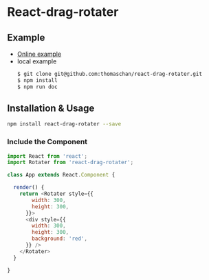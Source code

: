 # React-drag-rotater

## Example

- [Online example](http://chenjunhao.cn/react-drag-rotater)
- local example
  ```sh
  $ git clone git@github.com:thomaschan/react-drag-rotater.git
  $ npm install
  $ npm run doc
  ```

## Installation & Usage

```sh
npm install react-drag-rotater --save
```

### Include the Component

```js
import React from 'react';
import Rotater from 'react-drag-rotater';

class App extends React.Component {

  render() {
    return <Rotater style={{
        width: 300,
        height: 300,
      }}>
      <div style={{
        width: 300,
        height: 300,
        background: 'red',
      }} />
    </Rotater>
  }

}
```
